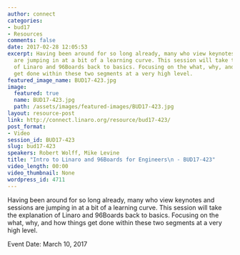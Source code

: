 ```yaml
---
author: connect
categories:
- bud17
- Resources
comments: false
date: 2017-02-28 12:05:53
excerpt: Having been around for so long already, many who view keynotes and sessions
  are jumping in at a bit of a learning curve. This session will take the explanation
  of Linaro and 96Boards back to basics. Focusing on the what, why, and how things
  get done within these two segments at a very high level.
featured_image_name: BUD17-423.jpg
image:
  featured: true
  name: BUD17-423.jpg
  path: /assets/images/featured-images/BUD17-423.jpg
layout: resource-post
link: http://connect.linaro.org/resource/bud17-423/
post_format:
- Video
session_id: BUD17-423
slug: bud17-423
speakers: Robert Wolff, Mike Levine
title: "Intro to Linaro and 96Boards for Engineers\n - BUD17-423"
video_length: 00:00
video_thumbnail: None
wordpress_id: 4711
---
```


Having been around for so long already, many who view keynotes and sessions are jumping in at a bit of a learning curve. This session will take the explanation of Linaro and 96Boards back to basics. Focusing on the what, why, and how things get done within these two segments at a very high level.

Event Date: March 10, 2017